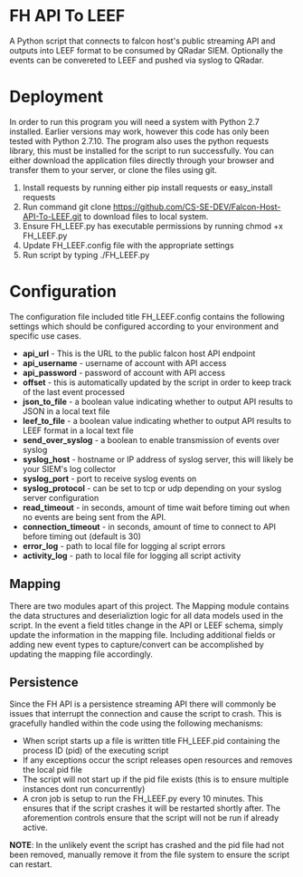# FH API To LEEF

A Python script that connects to falcon host's public streaming API and outputs into LEEF format to be consumed by QRadar SIEM.  Optionally the events can be convereted to LEEF and pushed via syslog to QRadar.

# Deployment

In order to run this program you will need a system with Python 2.7 installed.  Earlier versions may work, however this code has only been tested with Python 2.7.10. The program also uses the python requests library, this must be installed for the script to run successfully.  You can either download the application files directly through your browser and transfer them to your server, or clone the files using git. 

1. Install requests by running either pip install requests or easy_install requests
2. Run command git clone https://github.com/CS-SE-DEV/Falcon-Host-API-To-LEEF.git to download files to local system.
3. Ensure FH_LEEF.py has executable permissions by running chmod +x FH_LEEF.py
4. Update FH_LEEF.config file with the appropriate settings
5. Run script by typing ./FH_LEEF.py

# Configuration

The configuration file included title FH_LEEF.config contains the following settings which should be configured according to your environment and specific use cases.

* __api_url__ - This is the URL to the public falcon host API endpoint
* __api_username__ - username of account with API access
* __api_password__ - password of account with API access
* __offset__ - this is automatically updated by the script in order to keep track of the last event processed
* __json_to_file__ - a boolean value indicating whether  to output API results to JSON in a local text file
* __leef_to_file__ - a boolean value indicating whether to output API results to LEEF format in a local text file
* __send_over_syslog__ - a boolean to enable transmission of events over syslog
* __syslog_host__ - hostname or IP address of syslog server, this will likely be your SIEM's log collector
* __syslog_port__ - port to receive syslog events on
* __syslog_protocol__ - can be set to tcp or udp depending on your syslog server configuration
* __read_timeout__ - in seconds, amount of time wait before timing out when no events are being sent from the API.
* __connection_timeout__ - in seconds, amount of time to connect to API before timing out (default is 30)
* __error_log__ - path to local file for logging al script errors
* __activity_log__ - path to local file for logging all script activity

## Mapping ##

There are two modules apart of this project.  The Mapping module contains the data structures and deserializtion logic for all data models used in the script.  In the event a field titles change in the API or LEEF schema, simply update the information in the mapping file.  Including additional fields or adding new event types to capture/convert can be accomplished by updating the mapping file accordingly.

## Persistence ##

Since the FH API is a persistence streaming API there will commonly be issues that interrupt the connection and cause the script to crash.  This is gracefully handled within the code using the following mechanisms:

* When script starts up a file is written title FH_LEEF.pid containing the process ID (pid) of the executing script
* If any exceptions occur the script releases open resources and removes the local pid file
* The script will not start up if the pid file exists (this is to ensure multiple instances dont run concurrently)
* A cron job is setup to run the FH_LEEF.py every 10 minutes.  This ensures that if the script crashes it will be restarted shortly after.  The aforemention controls ensure that the script will not be run if already active.

__NOTE__: In the unlikely event the script has crashed and the pid file had not been removed, manually remove it from the file system to ensure the script can restart.
